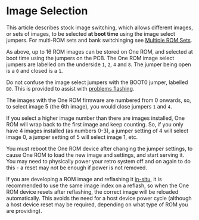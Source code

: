 # Image Selection

This article describes stock image switching, which allows different images, or sets of images, to be selected __at boot time__ using the image select jumpers.  For multi-ROM sets and bank switchinging see [Multiple ROM Sets](/docs/MULTI-ROM-SETS.md).

As above, up to 16 ROM images can be stored on One ROM, and selected at boot time using the jumpers on the PCB.  The One ROM image select jumpers are labelled om the underside `1`, `2`, `4` and `8`.  The jumper being open is a `0` and closed is a `1`.

Do not confuse the image select jumpers with the BOOT0 jumper, labelled `B0`.  This is provided to assist with [problems flashing](/README.md#flashing-problems).

The images with the One ROM firmware are numbered from 0 onwards, so, to select image 5 (the 6th image), you would close jumpers `1` and `4`.

If you select a higher image number than there are images installed, One ROM will wrap back to the first image and keep counting.  So, if you only have 4 images installed (as numbers 0-3), a jumper setting of 4 will select image 0, a jumper setting of 5 will select image 1, etc.

You must reboot the One ROM device after changing the jumper settings, to cause One ROM to load the new image and settings, and start serving it.  You may need to physically power your retro system off and on again to do this - a reset may not be enough if power is not removed.

If you are developing a ROM image and reflashing it [in-situ](/README#flashing-in-situ), it is recommended to use the same image index on a reflash, so when the One ROM device resets after reflashing, the correct image will be reloaded automatically.  This avoids the need for a host device power cycle (although a host device reset may be required, depending on what type of ROM you are providing).
